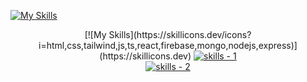 


 
   [![My Skills](https://skillicons.dev/icons?i=html,css,tailwind,js,ts,react,firebase,mongo,nodejs,express)](https://skillicons.dev)
 
<p align="center">
    [![My Skills](https://skillicons.dev/icons?i=html,css,tailwind,js,ts,react,firebase,mongo,nodejs,express)](https://skillicons.dev)

  <a href="https://skillicons.dev">
      <!-- first row -->
      <picture>
          <source media="(prefers-color-scheme: dark)" srcset="https://skillicons.dev/icons?i=html,css,tailwind,js,ts,react,firebase,mongo,nodejs,express&theme=dark" />
<source media="(prefers-color-scheme: light), (prefers-color-scheme: no-preference)" srcset="https://skillicons.dev/icons?i=html,css,tailwind,js,ts,react,firebase,mongo,nodejs,express&theme=light" />
          <img src="https://skillicons.dev/icons?i=html,css,tailwind,js,ts,react,firebase,mongo,nodejs,express&theme=light" alt="skills - 1" />
        </picture>
          <br />
          <!-- second row -->
          <picture>
            <source media="(prefers-color-scheme: dark)" srcset="https://skillicons.dev/icons?i=angular%2Cbootstrap%2Cmongodb%2Cmysql%2Cdjango%2Chtml%2Credux%2Cblender%2Cae%2Clinux%2Cvscode%2Cheroku%2Cfigma&theme=dark" />
            <source media="(prefers-color-scheme: light), (prefers-color-scheme: no-preference)" srcset="https://skillicons.dev/icons?i=angular%2Cbootstrap%2Cmongodb%2Cmysql%2Cdjango%2Chtml%2Credux%2Cblender%2Cae%2Clinux%2Cvscode%2Cheroku%2Cfigma&theme=light" />
            <img src="https://skillicons.dev/icons?i=angular%2Cbootstrap%2Cmongodb%2Cmysql%2Cdjango%2Chtml%2Credux%2Cblender%2Cae%2Clinux%2Cvscode%2Cheroku%2Cfigma&theme=light" alt="skills - 2" />
        </picture>

  </a>
</p>
